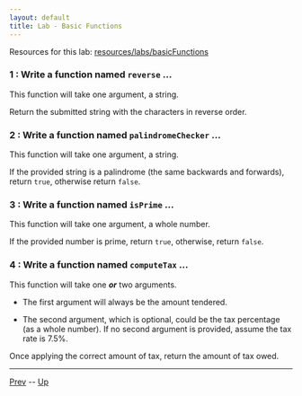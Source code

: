 ```yaml
---
layout: default
title: Lab - Basic Functions
---
```


Resources for this lab: [resources/labs/basicFunctions](resources/labs/basicFunctions)

### 1 : Write a function named `reverse` ...  

This function will take one argument, a string.  

Return the submitted string with the characters in reverse order.  

### 2 : Write a function named `palindromeChecker` ...  

This function will take one argument, a string.  

If the provided string is a palindrome (the same backwards and forwards), return
`true`, otherwise return `false`.  

### 3 : Write a function named `isPrime` ...  

This function will take one argument, a whole number.  

If the provided number is prime, return `true`, otherwise, return `false`.

### 4 : Write a function named `computeTax` ...  

This function will take one ***or*** two arguments.  

* The first argument will always be the amount tendered.

* The second argument, which is optional, could be the tax percentage (as a whole number). If no second argument is provided, assume the tax rate is 7.5%.  

Once applying the correct amount of tax, return the amount of tax owed.  

<hr>

[Prev](seeingErrors-labs.md) -- [Up](README.md)

